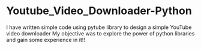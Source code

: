 # Youtube_Video_Downloader-Python
I have written simple code using pytube library to design a simple YouTube video downloader 
My objective was to explore the power of python libraries and gain some experience in it!!
